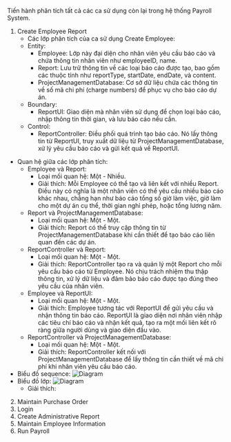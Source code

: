 Tiến hành phân tích tất cả các ca sử dụng còn lại trong hệ thống Payroll System.
1. Create Employee Report
   - Các lớp phân tích của ca sử dụng Create Employee:
    - Entity:
       - Employee: Lớp này đại diện cho nhân viên yêu cầu báo cáo và chứa thông tin nhân viên như employeeID, name.
       - Report: Lưu trữ thông tin về các loại báo cáo được tạo, bao gồm các thuộc tính như reportType, startDate, endDate, và content.
       - ProjectManagementDatabase: Cơ sở dữ liệu chứa các thông tin về số mã chi phí (charge numbers) để phục vụ cho báo cáo dự án.
    - Boundary:
       - ReportUI: Giao diện mà nhân viên sử dụng để chọn loại báo cáo, nhập thông tin thời gian, và lưu báo cáo nếu cần.
    - Control:
       - ReportController: Điều phối quá trình tạo báo cáo. Nó lấy thông tin từ ReportUI, truy xuất dữ liệu từ ProjectManagementDatabase, xử lý yêu cầu báo cáo và gửi kết quả về ReportUI.
  - Quan hệ giữa các lớp phân tích:
     - Employee và Report:
        - Loại mối quan hệ: Một - Nhiều.
        - Giải thích: Mỗi Employee có thể tạo và liên kết với nhiều Report. Điều này có nghĩa là một nhân viên có thể yêu cầu nhiều báo cáo khác nhau, chẳng hạn như báo cáo tổng số giờ làm việc, giờ làm cho một dự án cụ thể, thời gian nghỉ phép, hoặc tổng lương năm.
     - Report và ProjectManagementDatabase:
        - Loại mối quan hệ: Một - Một.
        - Giải thích: Report có thể truy cập thông tin từ ProjectManagementDatabase khi cần thiết để tạo báo cáo liên quan đến các dự án. 
     - ReportController và Report:
        - Loại mối quan hệ: Một - Một.
        - Giải thích: ReportController tạo ra và quản lý một Report cho mỗi yêu cầu báo cáo từ Employee. Nó chịu trách nhiệm thu thập thông tin, xử lý dữ liệu và đảm bảo báo cáo được tạo đúng theo yêu cầu của nhân viên.
     - Employee và ReportUI:
        - Loại mối quan hệ: Một - Một.
        - Giải thích: Employee tương tác với ReportUI để gửi yêu cầu và nhận thông tin báo cáo. ReportUI là giao diện nơi nhân viên nhập các tiêu chí báo cáo và nhận kết quả, tạo ra một mối liên kết rõ ràng giữa người dùng và giao diện đầu vào.
     - ReportController và ProjectManagementDatabase:
        - Loại mối quan hệ: Một - Một.
        - Giải thích: ReportController kết nối với ProjectManagementDatabase để lấy thông tin cần thiết về mã chi phí khi nhân viên yêu cầu báo cáo.
  - Biểu đồ sequence:
    ![Diagram](https://www.planttext.com/api/plantuml/png/X991ReCm44NtFiLS81TWKKLAgggBIbMZ7620KUlAUCXu78cpTT4ZzGerCP2cWC82OVlDd-y__7nzRuEYQ6oSmKfPuB5f7NT4fkJeQvGEtgXbqUEpgTYhi1isTddbI0nvjTh1g_0dLVg27j-fIPjxL2mnq0ZaGcF67h1vcDIXI9-dI451CZQTJDIrPQ8FiMoiGYLMIImQT3fWIU0KhL20DZk2EXana9wPJj9UjNsnf6BfJ7EbzQhDijya5SLd0VArMR8o-2zW9uHAjqdyHM-3Uo9FCkDpSbFM1UnjQ1rs8sMurUjnzS4SKcJA4F0yIVLNNHdNuHzsPrxZT1SQtBlV44jVLb-oswPN_yl-0W00__y30000)
  - Biểu đồ lớp:
  ![Diagram](https://www.planttext.com/api/plantuml/png/b5CzJiCm5DvzYgSiI4WTM3kWIfIXGm7nSm0tjP8WnmdECo92dHbOO6QXGXK22R4mrQeOqelu15m1jqtTqhGWFCJAPty_xxtaItysCgGILSm9sOBndT6t8WGHXECN2dxHzu4R_P0IdzCiW_quvKdE65mJiAi6h0HQpJgSe8n4K1u86ZC7zKZ9FsPf8j6nvVJrD4_P2dkQgKdHufFdt4nqAvYV26G2grP7CZbdFhQfe06BxHLBeXsQBRBx8PK1Er1nXyaL_tH6RZAa4SysrR5dlMN2EPCBJGTLEZ8hzW_9ivQJKb55GcLMLwGArqeVAbm-waq6sZRwFe8BHGM4Hjz041dz_cEmRgJUZWUrsYvuszvyJdN8YrS5lXa-Ar9YxfhTD_Uu3fdHRz0rUc2ZLDgrBEAyq0px2LmMZpQl6Ju9uCLeJJn7iRtwXyrlML6g7AwiwG01m-93182H8AHXlxZ9d_4D003__mC0)
    - Giải thích:
2. Maintain Purchase Order
3. Login
4. Create Administrative Report
5. Maintain Employee Information
6. Run Payroll
